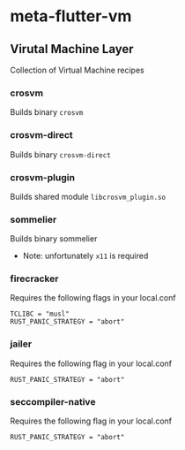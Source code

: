 # meta-flutter-vm

## Virutal Machine Layer

Collection of Virtual Machine recipes

### crosvm

Builds binary `crosvm`

### crosvm-direct

Builds binary `crosvm-direct`

### crosvm-plugin

Builds shared module `libcrosvm_plugin.so`

### sommelier

Builds binary sommelier

- Note: unfortunately `x11` is required

### firecracker

Requires the following flags in your local.conf

```
TCLIBC = "musl"
RUST_PANIC_STRATEGY = "abort"
```

### jailer

Requires the following flag in your local.conf

```
RUST_PANIC_STRATEGY = "abort"
```

### seccompiler-native

Requires the following flag in your local.conf

```
RUST_PANIC_STRATEGY = "abort"
```
